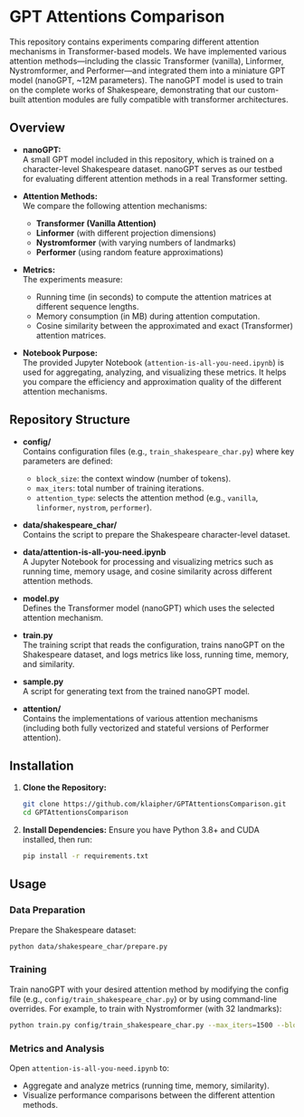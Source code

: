 # GPT Attentions Comparison

This repository contains experiments comparing different attention mechanisms in Transformer-based models. We have implemented various attention methods—including the classic Transformer (vanilla), Linformer, Nystromformer, and Performer—and integrated them into a miniature GPT model (nanoGPT, ~12M parameters). The nanoGPT model is used to train on the complete works of Shakespeare, demonstrating that our custom-built attention modules are fully compatible with transformer architectures.

## Overview

- **nanoGPT:**  
  A small GPT model included in this repository, which is trained on a character-level Shakespeare dataset. nanoGPT serves as our testbed for evaluating different attention methods in a real Transformer setting.

- **Attention Methods:**  
  We compare the following attention mechanisms:
  - **Transformer (Vanilla Attention)**
  - **Linformer** (with different projection dimensions)
  - **Nystromformer** (with varying numbers of landmarks)
  - **Performer** (using random feature approximations)

- **Metrics:**  
  The experiments measure:
  - Running time (in seconds) to compute the attention matrices at different sequence lengths.
  - Memory consumption (in MB) during attention computation.
  - Cosine similarity between the approximated and exact (Transformer) attention matrices.

- **Notebook Purpose:**  
  The provided Jupyter Notebook (`attention-is-all-you-need.ipynb`) is used for aggregating, analyzing, and visualizing these metrics. It helps you compare the efficiency and approximation quality of the different attention mechanisms.

## Repository Structure

- **config/**  
  Contains configuration files (e.g., `train_shakespeare_char.py`) where key parameters are defined:
  - `block_size`: the context window (number of tokens).
  - `max_iters`: total number of training iterations.
  - `attention_type`: selects the attention method (e.g., `vanilla`, `linformer`, `nystrom`, `performer`).

- **data/shakespeare_char/**  
  Contains the script to prepare the Shakespeare character-level dataset.

- **data/attention-is-all-you-need.ipynb**  
  A Jupyter Notebook for processing and visualizing metrics such as running time, memory usage, and cosine similarity across different attention methods.
  
- **model.py**  
  Defines the Transformer model (nanoGPT) which uses the selected attention mechanism.

- **train.py**  
  The training script that reads the configuration, trains nanoGPT on the Shakespeare dataset, and logs metrics like loss, running time, memory, and similarity.

- **sample.py**  
  A script for generating text from the trained nanoGPT model.

- **attention/**  
  Contains the implementations of various attention mechanisms (including both fully vectorized and stateful versions of Performer attention).


## Installation

1. **Clone the Repository:**
   ```bash
   git clone https://github.com/klaipher/GPTAttentionsComparison.git
   cd GPTAttentionsComparison
   ```

2. **Install Dependencies:**
   Ensure you have Python 3.8+ and CUDA installed, then run:
   ```bash
   pip install -r requirements.txt
   ```

## Usage

### Data Preparation
Prepare the Shakespeare dataset:
```bash
python data/shakespeare_char/prepare.py
```

### Training
Train nanoGPT with your desired attention method by modifying the config file (e.g., `config/train_shakespeare_char.py`) or by using command-line overrides. For example, to train with Nystromformer (with 32 landmarks):
```bash
python train.py config/train_shakespeare_char.py --max_iters=1500 --block_size=512 --device='cuda' --attention_type='nystrom'
```

### Metrics and Analysis
Open `attention-is-all-you-need.ipynb` to:
- Aggregate and analyze metrics (running time, memory, similarity).
- Visualize performance comparisons between the different attention methods.
